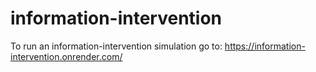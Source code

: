 # information-intervention

To run an information-intervention simulation go to:
https://information-intervention.onrender.com/
